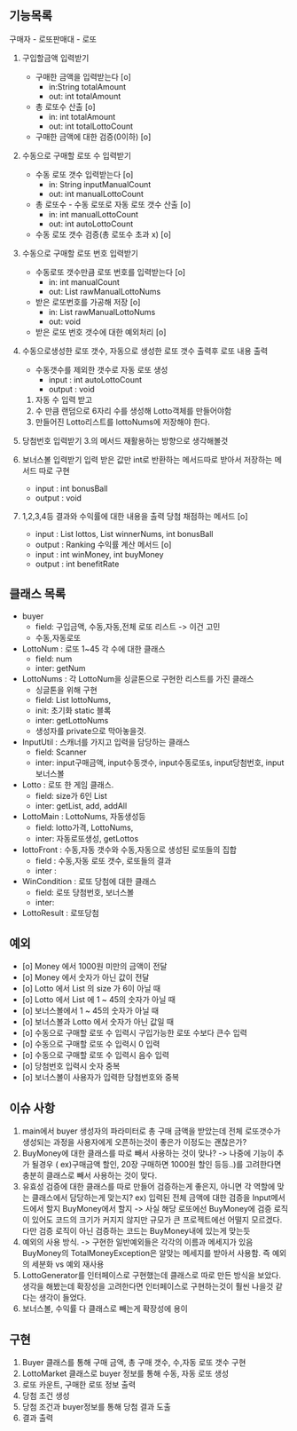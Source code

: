 ## 기능목록

구매자 - 로또판매대 - 로또

1. 구입할금액 입력받기
    - 구매한 금액을 입력받는다 [o]
        - in:String totalAmount
        - out: int totalAmount
    - 총 로또수 산출 [o]
        - in: int totalAmount
        - out: int totalLottoCount
    - 구매한 금액에 대한 검증(0이하) [o]
2. 수동으로 구매할 로또 수 입력받기
    - 수동 로또 갯수 입력받는다 [o]
        - in: String inputManualCount
        - out: int manualLottoCount
    - 총 로또수 - 수동 로또로 자동 로또 갯수 산출 [o]
        - in: int manualLottoCount
        - out: int autoLottoCount
    - 수동 로또 갯수 검증(총 로또수 초과 x) [o]
3. 수동으로 구매할 로또 번호 입력받기
    - 수동로또 갯수만큼 로또 번호를 입력받는다 [o]
        - in: int manualCount
        - out: List<String> rawManualLottoNums
    - 받은 로또번호를 가공해 저장 [o]
        - in: List<String> rawManualLottoNums
        - out: void
    - 받은 로또 번호 갯수에 대한 예외처리 [o]
4. 수동으로생성한 로또 갯수, 자동으로 생성한 로또 갯수 출력후 로또 내용 출력
    - 수동갯수를 제외한 갯수로 자동 로또 생성
        - input : int autoLottoCount
        - output : void

    1. 자동 수 입력 받고
    2. 수 만큼 랜덤으로 6자리 수를 생성해 Lotto객체를 만들어야함
    3. 만들어진 Lotto리스트를 lottoNums에 저장해야 한다.

5. 당첨번호 입력받기 3.의 메서드 재활용하는 방향으로 생각해볼것
6. 보너스볼 입력받기 입력 받은 값만 int로 반환하는 메서드따로 받아서 저장하는 메서드 따로 구현
    - input : int bonusBall
    - output : void
7. 1,2,3,4등 결과와 수익률에 대한 내용을 출력 당첨 채점하는 메서드 [o]
    - input : List<Lotto> lottos, List<Integer> winnerNums, int bonusBall
    - output : Ranking 수익률 계산 메서드 [o]
    - input : int winMoney, int buyMoney
    - output : int benefitRate

## 클래스 목록

- buyer
    - field: 구입금액, 수동,자동,전체 로또 리스트 -> 이건 고민
    - 수동,자동로또
- LottoNum : 로또 1~45 각 수에 대한 클래스
    - field: num
    - inter: getNum
- LottoNums : 각 LottoNum을 싱글톤으로 구현한 리스트를 가진 클래스
    - 싱글톤을 위해 구현
    - field: List lottoNums,
    - init: 초기화 static 블록
    - inter: getLottoNums
    - 생성자를 private으로 막아놓을것.
- InputUtil : 스캐너를 가지고 입력을 담당하는 클래스
    - field: Scanner
    - inter: input구매금액, input수동갯수, input수동로또s, input당첨번호, input보너스볼
- Lotto : 로또 한 게임 클래스.
    - field: size가 6인 List<LottoNum>
    - inter: getList, add, addAll
- LottoMain : LottoNums, 자동생성등
    - field: lotto가격, LottoNums,
    - inter: 자동로또생성, getLottos
- lottoFront : 수동,자동 갯수와 수동,자동으로 생성된 로또들의 집합
    - field : 수동,자동 로또 갯수, 로또들의 결과
    - inter :
- WinCondition : 로또 당첨에 대한 클래스
    - field: 로또 당첨번호, 보너스볼
    - inter:
- LottoResult : 로또당첨

## 예외

- [o] Money 에서 1000원 미만의 금액이 전달
- [o] Money 에서 숫자가 아닌 값이 전달
- [o] Lotto 에서 List 의 size 가 6이 아닐 때
- [o] Lotto 에서 List 에 1 ~ 45의 숫자가 아닐 때
- [o] 보너스볼에서 1 ~ 45의 숫자가 아닐 때
- [o] 보너스볼과 Lotto 에서 숫자가 아닌 값일 때
- [o] 수동으로 구매할 로또 수 입력시 구입가능한 로또 수보다 큰수 입력
- [o] 수동으로 구매할 로또 수 입력시 0 입력
- [o] 수동으로 구매할 로또 수 입력시 음수 입력
- [o] 당첨번호 입력시 숫자 중복
- [o] 보너스볼이 사용자가 입력한 당첨번호와 중복

## 이슈 사항
1) main에서 buyer 생성자의 파라미터로 총 구매 금액을 받았는데 전체 로또갯수가 생성되는 과정을 사용자에게 오픈하는것이 좋은가 이정도는 괜찮은가?
2) BuyMoney에 대한 클래스를 따로 빼서 사용하는 것이 맞나? -> 나중에 기능이 추가 될경우 ( ex)구매금액 할인, 20장 구매하면 1000원 할인 등등..)를 고려한다면 충분히 클래스로 빼서 사용하는
   것이 맞다.
3) 유효성 검증에 대한 클래스를 따로 만들어 검증하는게 좋은지, 아니면 각 역할에 맞는 클래스에서 담당하는게 맞는지? ex) 입력된 전체 금액에 대한 검증을 Input메서드에서 할지 BuyMoney에서 할지 ->
   사실 해당 로또에선 BuyMoney에 검증 로직이 있어도 코드의 크기가 커지지 않지만 규모가 큰 프로젝트에선 어떨지 모르겠다. 다만 검증 로직이 아닌 검증하는 코드는 BuyMoney내에 있는게 맞는듯
4) 예외의 사용 방식. -> 구현한 일반예외들은 각각의 이름과 메세지가 있음 BuyMoney의 TotalMoneyException은 알맞는 메세지를 받아서 사용함. 즉 예외의 세분화 vs 예외 재사용
5) LottoGenerator를 인터페이스로 구현했는데 클래스로 따로 만든 방식을 보았다. 생각을 해봤는데 확장성을
고려한다면 인터페이스로 구현하는것이 훨씬 나을것 같다는 생각이 들었다.
6) 보너스볼, 수익률 다 클래스로 빼는게 확장성에 용이

## 구현
1. Buyer 클래스를 통해 구매 금액, 총 구매 갯수, 수,자동 로또 갯수 구현
2. LottoMarket 클래스로 buyer 정보를 통해 수동, 자동 로또 생성
3. 로또 카운트, 구매한 로또 정보 출력
4. 당첨 조건 생성
5. 당첨 조건과 buyer정보를 통해 당첨 결과 도출
6. 결과 출력
    